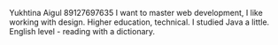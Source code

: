 Yukhtina Aigul
89127697635
I want to master web development, I like working with design. Higher education, technical. I studied Java a little. English level - reading with a dictionary.
